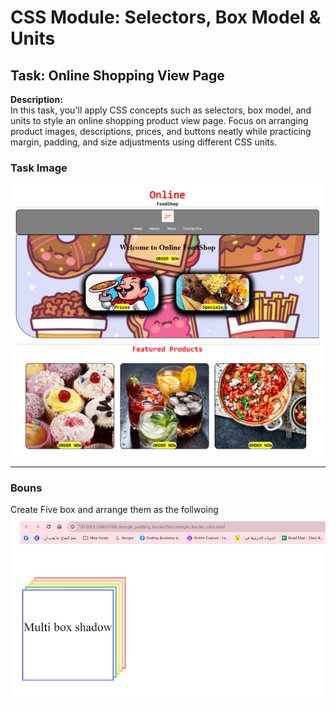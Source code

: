 # CSS Module: Selectors, Box Model & Units

## Task: Online Shopping View Page

**Description:**  
In this task, you'll apply CSS concepts such as selectors, box model, and units to style an online shopping product view page. Focus on arranging product images, descriptions, prices, and buttons neatly while practicing margin, padding, and size adjustments using different CSS units.

### Task Image
![Online Shopping Page Example](./image/online_shop.png)

---
### Bouns
Create Five box and arrange them as the follwoing
![Online Shopping Page Example](./image/multibox.png)